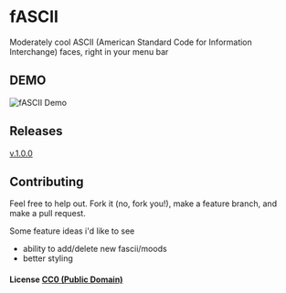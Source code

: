 # fASCII

Moderately cool ASCII (American Standard Code for Information Interchange) faces, right in your menu bar

## DEMO

![fASCII Demo](https://github.com/Banjerr/Fascii/blob/master/images/demo.gif)

## Releases

[v.1.0.0](https://github.com/Banjerr/fASCII/releases/tag/1)

## Contributing

Feel free to help out. Fork it (no, fork you!), make a feature branch, and make a pull request.

Some feature ideas i'd like to see

 - ability to add/delete new fascii/moods
 - better styling

#### License [CC0 (Public Domain)](LICENSE.md)
